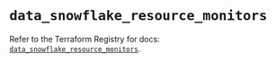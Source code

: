 # `data_snowflake_resource_monitors`

Refer to the Terraform Registry for docs: [`data_snowflake_resource_monitors`](https://registry.terraform.io/providers/snowflakedb/snowflake/2.8.0/docs/data-sources/resource_monitors).
